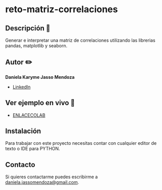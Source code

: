 # reto-matriz-correlaciones
## Descripción 📝

Generar e interpretar una matriz de correlaciones utilizando las librerias pandas, matplotlib y seaborn.

## Autor ✏️
**Daniela Karyme Jasso Mendoza**


* [LinkedIn](www.linkedin.com/in/daniela-karyme-jasso-mendoza-82a8681a0)


## Ver ejemplo en vivo 👀
- [ENLACECOLAB](https://colab.research.google.com/drive/1MF6rqV-PUdZu7hRexIoJ6Cp8dzA1sip3?usp=sharing)

## Instalación
Para trabajar con este proyecto necesitas contar con cualquier editor de texto o IDE para PYTHON.

## Contacto
Si quieres contactarme puedes escribirme a daniela.jassomendoza@gmail.com.
